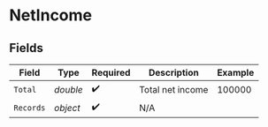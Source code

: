 # NetIncome


## Fields

| Field              | Type               | Required           | Description        | Example            |
| ------------------ | ------------------ | ------------------ | ------------------ | ------------------ |
| `Total`            | *double*           | :heavy_check_mark: | Total net income   | 100000             |
| `Records`          | *object*           | :heavy_check_mark: | N/A                |                    |